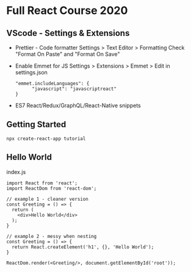 # Full React Course 2020

## VScode - Settings & Extensions

- Prettier - Code formatter
  Settings > Text Editor > Formatting
  Check "Format On Paste" and "Format On Save"

- Enable Emmet for JS
  Settings > Extensions > Emmet > Edit in settings.json

  ```
  "emmet.includeLanguages": {
        "javascript": "javascriptreact"
  }
  ```

- ES7 React/Redux/GraphQL/React-Native snippets

## Getting Started

```
npx create-react-app tutorial
```

## Hello World

index.js

```
import React from 'react';
import ReactDom from 'react-dom';

// example 1 - cleaner version
const Greeting = () => {
  return (
    <div>Hello World</div>
  );
}

// example 2 - messy when nesting
const Greeting = () => {
  return React.createElement('h1', {}, 'Hello World');
}

ReactDom.render(<Greeting/>, document.getElementById('root'));
```
